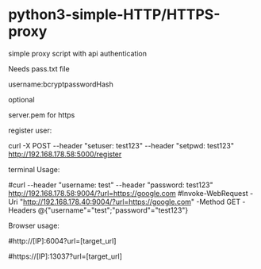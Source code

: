 # python3-simple-HTTP/HTTPS-proxy
simple proxy script with api authentication

Needs pass.txt file

username:bcryptpasswordHash

optional

server.pem for https

register user:

curl -X POST  --header "setuser: test123" --header "setpwd: test123" http://192.168.178.58:5000/register

terminal Usage:

#curl --header "username: test" --header "password: test123" http://192.168.178.58:9004/?url=https://google.com
#Invoke-WebRequest -Uri "http://192.168.178.40:9004/?url=https://google.com" -Method GET -Headers @{"username"="test";"password"="test123"}

Browser usage:

#http://[IP]:6004?url=[target_url]

#https://[IP]:13037?url=[target_url]
